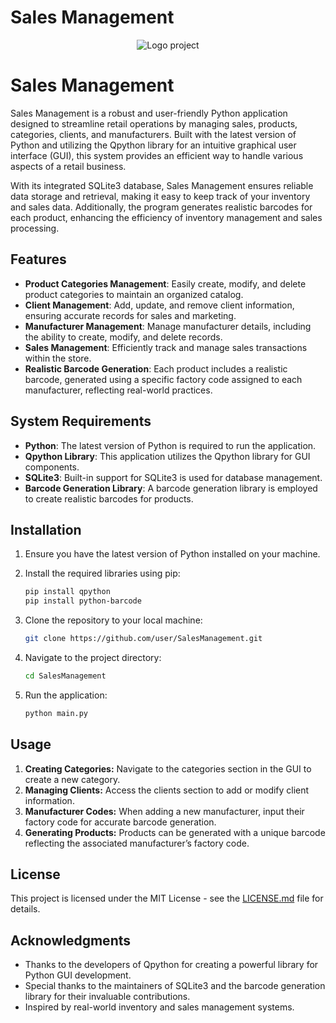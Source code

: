 # Sales Management

<div align="center"><img src="https://i.ibb.co/JzssR2q/logo-project.png" alt="Logo project"></div>

# Sales Management

Sales Management is a robust and user-friendly Python application designed to streamline retail operations by managing sales, products, categories, clients, and manufacturers. Built with the latest version of Python and utilizing the Qpython library for an intuitive graphical user interface (GUI), this system provides an efficient way to handle various aspects of a retail business. 

With its integrated SQLite3 database, Sales Management ensures reliable data storage and retrieval, making it easy to keep track of your inventory and sales data. Additionally, the program generates realistic barcodes for each product, enhancing the efficiency of inventory management and sales processing.

## Features

- **Product Categories Management**: Easily create, modify, and delete product categories to maintain an organized catalog.
- **Client Management**: Add, update, and remove client information, ensuring accurate records for sales and marketing.
- **Manufacturer Management**: Manage manufacturer details, including the ability to create, modify, and delete records.
- **Sales Management**: Efficiently track and manage sales transactions within the store.
- **Realistic Barcode Generation**: Each product includes a realistic barcode, generated using a specific factory code assigned to each manufacturer, reflecting real-world practices.

## System Requirements

- **Python**: The latest version of Python is required to run the application.
- **Qpython Library**: This application utilizes the Qpython library for GUI components.
- **SQLite3**: Built-in support for SQLite3 is used for database management.
- **Barcode Generation Library**: A barcode generation library is employed to create realistic barcodes for products.

## Installation

1. Ensure you have the latest version of Python installed on your machine.
2. Install the required libraries using pip:
   ```bash
   pip install qpython
   pip install python-barcode
   ```
   
3. Clone the repository to your local machine:
   ```bash
   git clone https://github.com/user/SalesManagement.git
   ```
4. Navigate to the project directory:
   ```bash
   cd SalesManagement
   ```
   
5. Run the application:
   ```bash
   python main.py
   ```

## Usage

1. **Creating Categories:** Navigate to the categories section in the GUI to create a new category.
2. **Managing Clients:** Access the clients section to add or modify client information.
3. **Manufacturer Codes:** When adding a new manufacturer, input their factory code for accurate barcode generation.
4. **Generating Products:** Products can be generated with a unique barcode reflecting the associated manufacturer’s factory code.
   
## License
This project is licensed under the MIT License - see the [LICENSE.md](LICENSE.md) file for details.

## Acknowledgments

- Thanks to the developers of Qpython for creating a powerful library for Python GUI development.
- Special thanks to the maintainers of SQLite3 and the barcode generation library for their invaluable contributions.
- Inspired by real-world inventory and sales management systems.